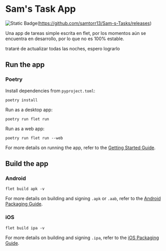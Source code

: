 # Sam's Task App
![Static Badge](https://img.shields.io/badge/Descargar-Github-green?logo=github&link=https%3A%2F%2Fgithub.com%2Fsamtorr13%2FSam-s-Tasks%2Freleases%2Ftag%2Fv0.0.2-Alpha)(https://github.com/samtorr13/Sam-s-Tasks/releases)

Una app de tareas simple escrita en flet, por los momentos aún se encuentra en desarrollo, por lo que no es 100% estable.

trataré de actualizar todas las noches, espero lograrlo

## Run the app
### Poetry

Install dependencies from `pyproject.toml`:

```
poetry install
```

Run as a desktop app:

```
poetry run flet run
```

Run as a web app:

```
poetry run flet run --web
```

For more details on running the app, refer to the [Getting Started Guide](https://flet.dev/docs/getting-started/).

## Build the app

### Android

```
flet build apk -v
```

For more details on building and signing `.apk` or `.aab`, refer to the [Android Packaging Guide](https://flet.dev/docs/publish/android/).

### iOS

```
flet build ipa -v
```

For more details on building and signing `.ipa`, refer to the [iOS Packaging Guide](https://flet.dev/docs/publish/ios/).

